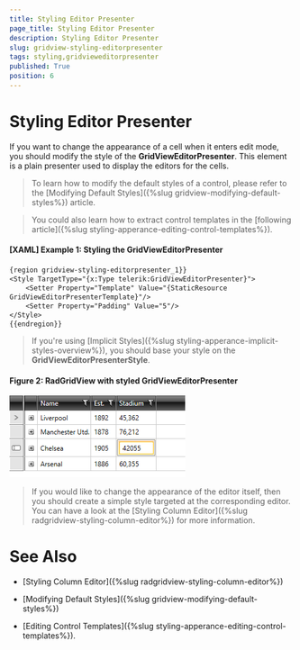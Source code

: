 ```yaml
---
title: Styling Editor Presenter
page_title: Styling Editor Presenter
description: Styling Editor Presenter
slug: gridview-styling-editorpresenter
tags: styling,gridvieweditorpresenter
published: True
position: 6
---
```


# Styling Editor Presenter

If you want to change the appearance of a cell when it enters edit mode, you should modify the style of the __GridViewEditorPresenter__. This element is a plain presenter used to display the editors for the cells.

>To learn how to modify the default styles of a control, please refer to the [Modifying Default Styles]({%slug gridview-modifying-default-styles%}) article.

>You could also learn how to extract control templates in the [following article]({%slug styling-apperance-editing-control-templates%}).

#### __[XAML] Example 1: Styling the GridViewEditorPresenter__

	{region gridview-styling-editorpresenter_1}}
    <Style TargetType="{x:Type telerik:GridViewEditorPresenter}">
		<Setter Property="Template" Value="{StaticResource GridViewEditorPresenterTemplate}"/>
        <Setter Property="Padding" Value="5"/>
    </Style>
	{{endregion}}

>If you're using [Implicit Styles]({%slug styling-apperance-implicit-styles-overview%}), you should base your style on the __GridViewEditorPresenterStyle__.

#### __Figure 2: RadGridView with styled GridViewEditorPresenter__

![RadGridView with styled GridViewEditorPresenter](images/gridview-styled-editorpresenter.png)
            
>If you would like to change the appearance of the editor itself, then you should create a simple style targeted at the corresponding editor. You can have a look at the [Styling Column Editor]({%slug radgridview-styling-column-editor%}) for more information.
        
# See Also

 * [Styling Column Editor]({%slug radgridview-styling-column-editor%})

 * [Modifying Default Styles]({%slug gridview-modifying-default-styles%})

 * [Editing Control Templates]({%slug styling-apperance-editing-control-templates%}).
